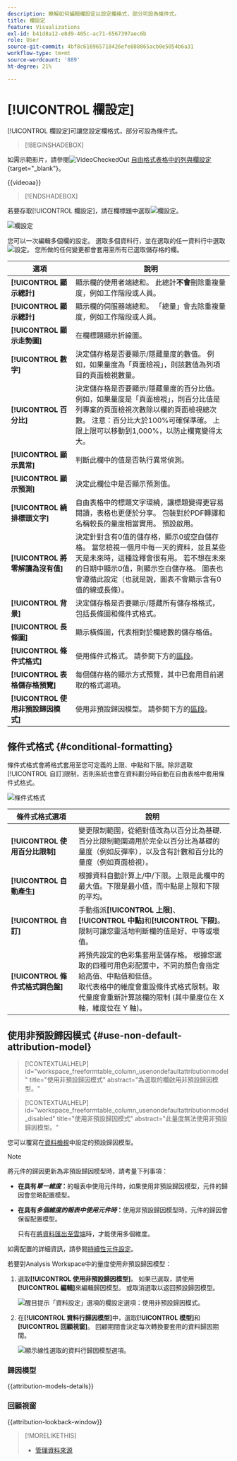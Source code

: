 ```yaml
---
description: 瞭解如何編輯欄設定以設定欄格式，部分可設為條件式。
title: 欄設定
feature: Visualizations
exl-id: b41d8a12-e8d9-405c-ac71-6567397aec6b
role: User
source-git-commit: 4bf8c616965718426efe880865acb0e5054b6a31
workflow-type: tm+mt
source-wordcount: '889'
ht-degree: 21%

---
```


# [!UICONTROL 欄設定]

[!UICONTROL 欄設定]可讓您設定欄格式，部分可設為條件式。


>[!BEGINSHADEBOX]

如需示範影片，請參閱![VideoCheckedOut](/help/assets/icons/VideoCheckedOut.svg) [自由格式表格中的列與欄設定](https://video.tv.adobe.com/v/40382/?quality=12&learn=on){target="_blank"}。

{{videoaa}}

>[!ENDSHADEBOX]


若要存取[!UICONTROL 欄設定]，請在欄標題中選取![欄設定](https://spectrum.adobe.com/static/icons/workflow_18/Smock_Settings_18_N.svg)。

![欄設定](assets/column-settings.png)


您可以一次編輯多個欄的設定。 選取多個資料行，並在選取的任一資料行中選取![設定](/help/assets/icons/Setting.svg)。 您所做的任何變更都會套用至所有已選取儲存格的欄。

| 選項 | 說明 |
| --- | --- |
| **[!UICONTROL 顯示總計]** | 顯示欄的使用者端總和。 此總計&#x200B;**不會**&#x200B;刪除重複量度，例如工作階段或人員。 |
| **[!UICONTROL 顯示總計]** | 顯示欄的伺服器端總和。 「總量」會去除重複量度，例如工作階段或人員。 |
| **[!UICONTROL 顯示走勢圖]** | 在欄標題顯示折線圖。 |
| **[!UICONTROL 數字]** | 決定儲存格是否要顯示/隱藏量度的數值。 例如，如果量度為「頁面檢視」，則該數值為列項目的頁面檢視數量。 |
| **[!UICONTROL 百分比]** | 決定儲存格是否要顯示/隱藏量度的百分比值。 例如，如果量度是「頁面檢視」，則百分比值是列專案的頁面檢視次數除以欄的頁面檢視總次數。  注意：百分比大於100%可確保準確。 上限上限可以移動到1,000%，以防止欄寬變得太大。 |
| **[!UICONTROL 顯示異常]** | 判斷此欄中的值是否執行異常偵測。 |
| **[!UICONTROL 顯示預測]** | 決定此欄位中是否顯示預測值。 |
| **[!UICONTROL 繞排標頭文字]** | 自由表格中的標題文字環繞，讓標題變得更容易閱讀，表格也更便於分享。 包裝對於PDF轉譯和名稱較長的量度相當實用。 預設啟用。 |
| **[!UICONTROL 將零解讀為沒有值]** | 決定針對含有0值的儲存格，顯示0或空白儲存格。 當您檢視一個月中每一天的資料，並且某些天是未來時，這種詮釋會很有用。  若不想在未來的日期中顯示0值，則顯示空白儲存格。 圖表也會遵循此設定（也就是說，圖表不會顯示含有0值的線或長條）。 |
| **[!UICONTROL 背景]** | 決定儲存格是否要顯示/隱藏所有儲存格格式，包括長條圖和條件式格式。 |
| **[!UICONTROL 長條圖]** | 顯示橫條圖，代表相對於欄總數的儲存格值。 |
| **[!UICONTROL 條件式格式]** | 使用條件式格式。 請參閱下方的[區段](#conditional-formatting)。 |
| **[!UICONTROL 表格儲存格預覽]** | 每個儲存格的顯示方式預覽，其中已套用目前選取的格式選項。 |
| **[!UICONTROL 使用非預設歸因模式]** | 使用非預設歸因模型。 請參閱下方的[區段](#use-non-default-attribution-model)。 |

## 條件式格式 {#conditional-formatting}

條件式格式會將格式套用至您可定義的上限、中點和下限。除非選取[!UICONTROL 自訂]限制，否則系統也會在資料劃分時自動在自由表格中套用條件式格式。

![條件式格式](./assets/conditional-formatting.png)

| 條件式格式選項 | 說明 |
| --- | --- |
| **[!UICONTROL 使用百分比限制]** | 變更限制範圍，從絕對值改為以百分比為基礎.百分比限制範圍適用於完全以百分比為基礎的量度（例如反彈率），以及含有計數和百分比的量度（例如頁面檢視）。 |
| **[!UICONTROL 自動產生]** | 根據資料自動計算上/中/下限。上限是此欄中的最大值。下限是最小值，而中點是上限和下限的平均。 |
| **[!UICONTROL 自訂]** | 手動指派&#x200B;**[!UICONTROL 上限]**、**[!UICONTROL 中點]**&#x200B;和&#x200B;**[!UICONTROL 下限]**。 限制可讓您靈活地判斷欄的值是好、中等或壞值。 |
| **[!UICONTROL 條件式格式調色盤]** | 將預先設定的色彩集套用至儲存格。 根據您選取的四種可用色彩配置中，不同的顏色會指定給高值、中點值和低值。 <br>取代表格中的維度會重設條件式格式限制。取代量度會重新計算該欄的限制 (其中量度位在 X 軸，維度位在 Y 軸)。 |

## 使用非預設歸因模式 {#use-non-default-attribution-model}

<!-- markdownlint-disable MD034 -->

>[!CONTEXTUALHELP]
>id="workspace_freeformtable_column_usenondefaultattributionmodel"
>title="使用非預設歸因模式"
>abstract="為選取的欄啟用非預設歸因模型。"

<!-- markdownlint-enable MD034 -->

<!-- markdownlint-disable MD034 -->

>[!CONTEXTUALHELP]
>id="workspace_freeformtable_column_usenondefaultattributionmodel_disabled"
>title="使用非預設歸因模式"
>abstract="此量度無法使用非預設歸因模型。"

<!-- markdownlint-enable MD034 -->



您可以覆寫在[資料檢視](/help/data-views/component-settings/attribution.md)中設定的預設歸因模型。

>[!NOTE]
>
>將元件的歸因更新為非預設歸因模型時，請考量下列事項：
>
>* **在具有&#x200B;*單一維度*：**&#x200B;的報表中使用元件時，如果使用非預設歸因模型，元件的歸因會忽略配置模型。
>
>* **在具有&#x200B;*多個維度的報表中使用元件時*：**&#x200B;使用非預設歸因模型時，元件的歸因會保留配置模型。
>
>   只有在[將資料匯出至雲端](/help/analysis-workspace/export/export-cloud.md)時，才能使用多個維度。
>
> 如需配置的詳細資訊，請參閱[持續性元件設定](/help/data-views/component-settings/persistence.md)。

若要對Analysis Workspace中的量度使用非預設歸因模型：

1. 選取&#x200B;**[!UICONTROL 使用非預設歸因模型]**。 如果已選取，請使用&#x200B;**[!UICONTROL 編輯]**&#x200B;來編輯歸因模型。 或取消選取以返回預設歸因模型。

   ![醒目提示「資料設定」選項的欄設定選項：使用非預設歸因模式。](assets/attribution-checkbox.png)

2. 在&#x200B;**[!UICONTROL 資料行歸因模型]**&#x200B;中，選取&#x200B;**[!UICONTROL 模型]**&#x200B;和&#x200B;**[!UICONTROL 回顧視窗]**。 回顧期間會決定每次轉換要套用的資料歸因期間。

   ![顯示線性選取的資料行歸因模型選項。](assets/attribution-select.png)


### 歸因模型

{{attribution-models-details}}

### 回顧視窗

{{attribution-lookback-window}}



>[!MORELIKETHIS]
>
>* [管理資料來源](/help/analysis-workspace/visualizations/t-sync-visualization.md)
